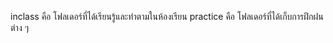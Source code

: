 inclass คือ โฟลเดอร์ที่ได้เรียนรู้และทำตามในห้องเรียน
practice คือ โฟลเดอร์ที่ได้เก็บการฝึกฝนต่าง ๆ
